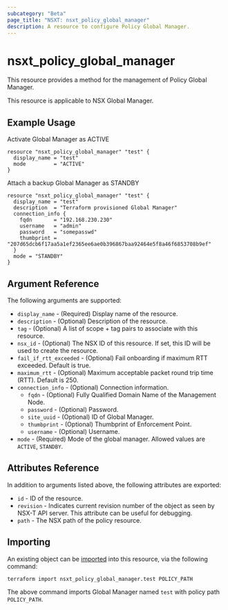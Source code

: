 ```yaml
---
subcategory: "Beta"
page_title: "NSXT: nsxt_policy_global_manager"
description: A resource to configure Policy Global Manager.
---
```


# nsxt_policy_global_manager

This resource provides a method for the management of Policy Global Manager.

This resource is applicable to NSX Global Manager.

## Example Usage

Activate Global Manager as ACTIVE

```hcl
resource "nsxt_policy_global_manager" "test" {
  display_name = "test"
  mode         = "ACTIVE"
}
```

Attach a backup Global Manager as STANDBY

```hcl
resource "nsxt_policy_global_manager" "test" {
  display_name = "test"
  description  = "Terraform provisioned Global Manager"
  connection_info {
    fqdn       = "192.168.230.230"
    username   = "admin"
    password   = "somepasswd"
    thumbprint = "207d65dcb6f17aa5a1ef2365ee6ae0b396867baa92464e5f8a46f6853708b9ef"
  }
  mode = "STANDBY"
}
```

## Argument Reference

The following arguments are supported:

* `display_name` - (Required) Display name of the resource.
* `description` - (Optional) Description of the resource.
* `tag` - (Optional) A list of scope + tag pairs to associate with this resource.
* `nsx_id` - (Optional) The NSX ID of this resource. If set, this ID will be used to create the resource.
* `fail_if_rtt_exceeded` - (Optional) Fail onboarding if maximum RTT exceeded. Default is true.
* `maximum_rtt` - (Optional) Maximum acceptable packet round trip time (RTT). Default is 250.
* `connection_info` - (Optional) Connection information.
  * `fqdn` - (Optional) Fully Qualified Domain Name of the Management Node.
  * `password` - (Optional) Password.
  * `site_uuid` - (Optional) ID of Global Manager.
  * `thumbprint` - (Optional) Thumbprint of Enforcement Point.
  * `username` - (Optional) Username.
* `mode` - (Required) Mode of the global manager. Allowed values are `ACTIVE`, `STANDBY`.

## Attributes Reference

In addition to arguments listed above, the following attributes are exported:

* `id` - ID of the resource.
* `revision` - Indicates current revision number of the object as seen by NSX-T API server. This attribute can be useful for debugging.
* `path` - The NSX path of the policy resource.

## Importing

An existing object can be [imported][docs-import] into this resource, via the following command:

[docs-import]: https://developer.hashicorp.com/terraform/cli/import

```shell
terraform import nsxt_policy_global_manager.test POLICY_PATH
```

The above command imports Global Manager named `test` with policy path `POLICY_PATH`.

